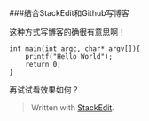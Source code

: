 
###结合StackEdit和Github写博客

这种方式写博客的确很有意思啊！

```
int main(int argc, char* argv[]){
    printf("Hello World");
    return 0;
}
```
再试试看效果如何？

> Written with [StackEdit](https://stackedit.io/).